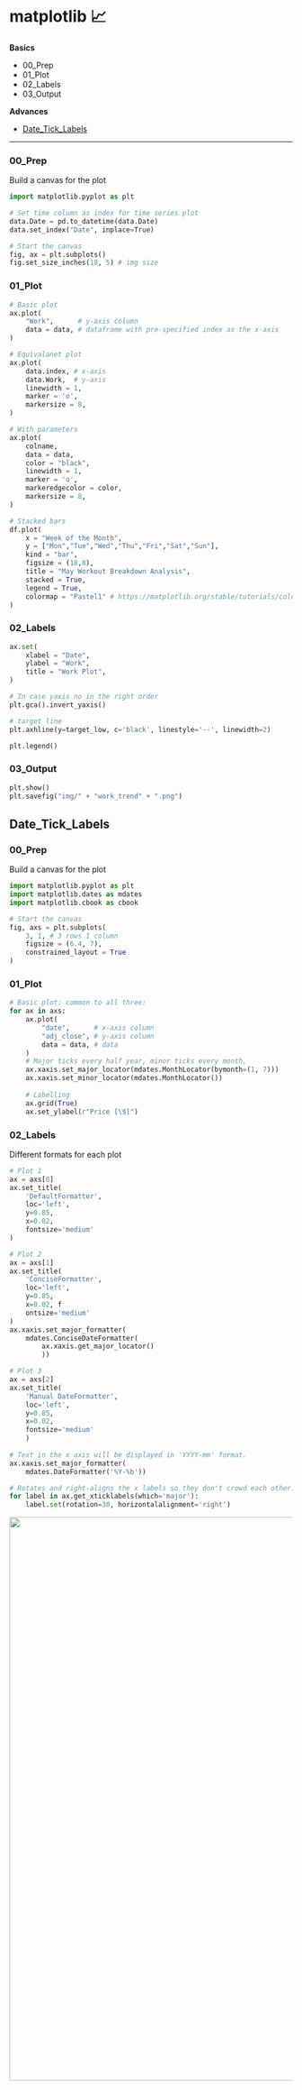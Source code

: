 # matplotlib 📈
**Basics**
- 00_Prep
- 01_Plot
- 02_Labels
- 03_Output

**Advances**
- [Date_Tick_Labels](https://github.com/krystinli/Legoland/blob/main/python/python_matplotlib.md#date_tick_labels)

---------------------

### 00_Prep
Build a canvas for the plot
```py
import matplotlib.pyplot as plt

# Set time column as index for time series plot
data.Date = pd.to_datetime(data.Date)
data.set_index("Date", inplace=True)

# Start the canvas 
fig, ax = plt.subplots()
fig.set_size_inches(18, 5) # img size
```

### 01_Plot
```py
# Basic plot
ax.plot(
    "Work",      # y-axis column 
    data = data, # dataframe with pre-specified index as the x-axis
)

# Equivalanet plot
ax.plot(
    data.index, # x-axis
    data.Work,  # y-axis
    linewidth = 1,
    marker = 'o',
    markersize = 8,
)

# With parameters
ax.plot(
    colname,
    data = data,
    color = "black",
    linewidth = 1,
    marker = 'o',
    markeredgecolor = color,
    markersize = 8,
)

# Stacked bars
df.plot(
    x = "Week of the Month",
    y = ["Mon","Tue","Wed","Thu","Fri","Sat","Sun"],
    kind = "bar",
    figsize = (18,8),
    title = "May Workout Breakdown Analysis",
    stacked = True,
    legend = True,
    colormap = "Pastel1" # https://matplotlib.org/stable/tutorials/colors/colormaps.html
)
```

### 02_Labels
```py
ax.set(
    xlabel = "Date",
    ylabel = "Work",
    title = "Work Plot",
)

# In case yaxis no in the right order
plt.gca().invert_yaxis()

# target line
plt.axhline(y=target_low, c='black', linestyle='--', linewidth=2)

plt.legend()
```

### 03_Output
```py
plt.show()
plt.savefig("img/" + "work_trend" + ".png")
```

## Date_Tick_Labels
### 00_Prep
Build a canvas for the plot
```py
import matplotlib.pyplot as plt
import matplotlib.dates as mdates
import matplotlib.cbook as cbook

# Start the canvas 
fig, axs = plt.subplots(
    3, 1, # 3 rows 1 column
    figsize = (6.4, 7),  
    constrained_layout = True
)
```

### 01_Plot
```py
# Basic plot: common to all three:
for ax in axs:
    ax.plot(
        "date",      # x-axis column
        "adj_close", # y-axis column
        data = data, # data
    )
    # Major ticks every half year, minor ticks every month,
    ax.xaxis.set_major_locator(mdates.MonthLocator(bymonth=(1, 7)))
    ax.xaxis.set_minor_locator(mdates.MonthLocator())
    
    # Labelling
    ax.grid(True)
    ax.set_ylabel(r"Price [\$]")
```

### 02_Labels
Different formats for each plot
```py
# Plot 1
ax = axs[0]
ax.set_title(
    'DefaultFormatter', 
    loc='left', 
    y=0.85, 
    x=0.02, 
    fontsize='medium'
)

# Plot 2
ax = axs[1]
ax.set_title(
    'ConciseFormatter', 
    loc='left', 
    y=0.85, 
    x=0.02, f
    ontsize='medium'
)
ax.xaxis.set_major_formatter(
    mdates.ConciseDateFormatter(
        ax.xaxis.get_major_locator()
        ))

# Plot 3
ax = axs[2]
ax.set_title(
    'Manual DateFormatter', 
    loc='left', 
    y=0.85, 
    x=0.02,
    fontsize='medium'
    )
    
# Text in the x axis will be displayed in 'YYYY-mm' format.
ax.xaxis.set_major_formatter(
    mdates.DateFormatter('%Y-%b'))

# Rotates and right-aligns the x labels so they don't crowd each other.
for label in ax.get_xticklabels(which='major'):
    label.set(rotation=30, horizontalalignment='right')
```

<img src="https://user-images.githubusercontent.com/33378140/176675843-3fb21bed-3376-4a62-b2a4-5a0347c7396b.png" width=1000 />
